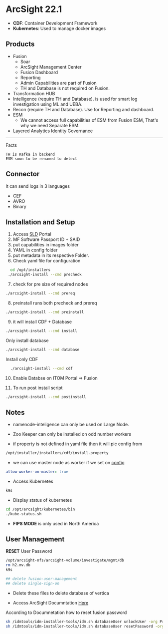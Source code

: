 # ArcSight 22.1

* **CDF**: Container Development Framework
* **Kubernetes**: Used to manage docker images

## Products

* Fusion
  * Soar
  * ArcSight Management Center
  * Fusion Dashboard
  * Reporting
  * Admin Capabilities are part of Fusion
  * TH and Database is not required on Fusion.
* Transformation HUB
* Intelligence (require TH and Database). is used for smart log investigation using ML and UEBA.
* Recon (require TH and Database). Use for Reporting and dashboard.
* ESM
  * We cannot access full capabilities of ESM from Fusion ESM, That's why we need Separate ESM.
* Layered Analytics Identity Governance

---
Facts

``` notes
TH is Kafka in backend
ESM soon to be renamed to detect
```

## Connector

It can send logs in 3 languages

* CEF
* AVRO
* Binary

## Installation and Setup

  1. Access [SLD](https://sld.microfocus.com/) Portal
  2. MF Software Passport ID + SAID
  3. put capabilities in images folder
  4. YAML in config folder
  5. put metadata in its respective Folder.
  6. Check yaml file for configuration

  ``` bash
    cd /opt/installers
   ./arcsight-install --cmd precheck
   ```

   7. check for pre size of required nodes

  ``` bash
  ./arcsight-install --cmd prereq
  ```

  8. preinstall runs both precheck and prereq

  ``` bash
  ./arcsight-install --cmd preinstall
  ```

  9. it will install CDF + Database

  ``` bash
  ./arcsight-install --cmd install
  ```

  Only install database

  ``` bash
  ./arcsight-install --cmd database
  ```

  Install only CDF

``` bash
  ./arcsight-install --cmd cdf
```
10. Enable Databse on ITOM Portal => Fusion

11. To run post install script

  ``` bash
  ./arcsight-install --cmd postinstall
  ```
## Notes

* namenode-inteligence can only be used on Large Node.

* Zoo Keeper can only be installed on odd number workers

* if property is not defined in yaml file then it will pic config from

``` bash
/opt/installer/installers/cdf/install.property
 ```

* we can use master node as worker if we set on [config](./example-config.yaml)

``` yaml
allow-worker-on-master: true
```

* Access Kubernetes

``` bash
k9s
```

* Display status of kubernetes

``` bash
cd /opt/arcsight/kubernetes/bin
./kube-status.sh
```
* **FIPS MODE** is only used in North America
## User Management

**RESET**  User Password

``` bash
/opt/arcsight-nfs/arcsight-volume/investigate/mgmt/db
rm h2.mv.db
k9s

## delete fusion-user-management 
## delete single-sign-on 
```

* Delete these files to delete database of vertica

* Access ArcSight Documntation [Here](https://www.microfocus.com/documentation/arcsight/arcsight-platform-22.1/pdfdoc/arcsight-admin-guide-22.1/arcsight-admin-guide-22.1.pdf)

According to Documnetation how to reset fusion password
``` bash
sh /idmtools/idm-installer-tools/idm.sh databaseUser unlockUser -org Provider -name admin
sh /idmtools/idm-installer-tools/idm.sh databaseUser resetPassword -org Provider -name "admin" -plainPwd "NEWPASSWORD"
```
